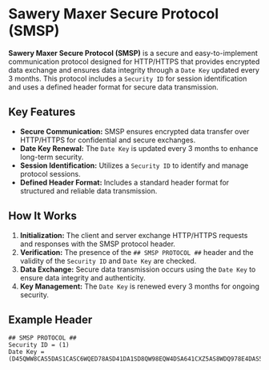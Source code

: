 # Sawery Maxer Secure Protocol (SMSP)

**Sawery Maxer Secure Protocol (SMSP)** is a secure and easy-to-implement communication protocol designed for HTTP/HTTPS that provides encrypted data exchange and ensures data integrity through a `Date Key` updated every 3 months. This protocol includes a `Security ID` for session identification and uses a defined header format for secure data transmission.

## Key Features

- **Secure Communication:** SMSP ensures encrypted data transfer over HTTP/HTTPS for confidential and secure exchanges.
- **Date Key Renewal:** The `Date Key` is updated every 3 months to enhance long-term security.
- **Session Identification:** Utilizes a `Security ID` to identify and manage protocol sessions.
- **Defined Header Format:** Includes a standard header format for structured and reliable data transmission.

## How It Works

1. **Initialization:** The client and server exchange HTTP/HTTPS requests and responses with the SMSP protocol header.
2. **Verification:** The presence of the `## SMSP PROTOCOL ##` header and the validity of the `Security ID` and `Date Key` are checked.
3. **Data Exchange:** Secure data transmission occurs using the `Date Key` to ensure data integrity and authenticity.
4. **Key Management:** The `Date Key` is renewed every 3 months for ongoing security.

## Example Header

```plaintext
## SMSP PROTOCOL ##
Security ID = (1)
Date Key = (D45QWW8CAS5DAS1CASC6WQED78ASD41DA1SD8QW98EQW4DSA641CXZ5AS8WDQ978E4DAS5)
